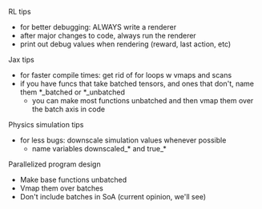 RL tips
- for better debugging: ALWAYS write a renderer
- after major changes to code, always run the renderer
- print out debug values when rendering (reward, last action, etc)

Jax tips
- for faster compile times: get rid of for loops w vmaps and scans
- if you have funcs that take batched tensors, and ones that don't, name them *_batched or *_unbatched
  - you can make most functions unbatched and then vmap them over the batch axis in code

Physics simulation tips
- for less bugs: downscale simulation values whenever possible
  - name variables downscaled_* and true_*


Parallelized program design
- Make base functions unbatched
- Vmap them over batches
- Don't include batches in SoA (current opinion, we'll see)